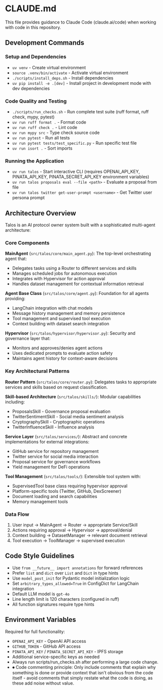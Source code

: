 # CLAUDE.md

This file provides guidance to Claude Code (claude.ai/code) when working with code in this repository.

## Development Commands

### Setup and Dependencies
- `uv venv` - Create virtual environment
- `source .venv/bin/activate` - Activate virtual environment  
- `./scripts/install_deps.sh` - Install dependencies
- `uv pip install -e .[dev]` - Install project in development mode with dev dependencies

### Code Quality and Testing
- `./scripts/run_checks.sh` - Run complete test suite (ruff format, ruff check, mypy, pytest)
- `uv run ruff format .` - Format code
- `uv run ruff check .` - Lint code
- `uv run mypy src` - Type check source code
- `uv run pytest` - Run all tests
- `uv run pytest tests/test_specific.py` - Run specific test file
- `uv run isort .` - Sort imports

### Running the Application
- `uv run talos` - Start interactive CLI (requires OPENAI_API_KEY, PINATA_API_KEY, PINATA_SECRET_API_KEY environment variables)
- `uv run talos proposals eval --file <path>` - Evaluate a proposal from file
- `uv run talos twitter get-user-prompt <username>` - Get Twitter user persona prompt

## Architecture Overview

Talos is an AI protocol owner system built with a sophisticated multi-agent architecture:

### Core Components

**MainAgent** (`src/talos/core/main_agent.py`): The top-level orchestrating agent that:
- Delegates tasks using a Router to different services and skills
- Manages scheduled jobs for autonomous execution
- Integrates with Hypervisor for action approval
- Handles dataset management for contextual information retrieval

**Agent Base Class** (`src/talos/core/agent.py`): Foundation for all agents providing:
- LangChain integration with chat models
- Message history management and memory persistence  
- Tool management and supervised tool execution
- Context building with dataset search integration

**Hypervisor** (`src/talos/hypervisor/hypervisor.py`): Security and governance layer that:
- Monitors and approves/denies agent actions
- Uses dedicated prompts to evaluate action safety
- Maintains agent history for context-aware decisions

### Key Architectural Patterns

**Router Pattern** (`src/talos/core/router.py`): Delegates tasks to appropriate services and skills based on request classification.

**Skill-based Architecture** (`src/talos/skills/`): Modular capabilities including:
- ProposalsSkill - Governance proposal evaluation
- TwitterSentimentSkill - Social media sentiment analysis  
- CryptographySkill - Cryptographic operations
- TwitterInfluenceSkill - Influence analysis

**Service Layer** (`src/talos/services/`): Abstract and concrete implementations for external integrations:
- GitHub service for repository management
- Twitter service for social media interaction
- Proposal service for governance workflows
- Yield management for DeFi operations

**Tool Management** (`src/talos/tools/`): Extensible tool system with:
- SupervisedTool base class requiring hypervisor approval
- Platform-specific tools (Twitter, GitHub, DexScreener)
- Document loading and search capabilities
- Memory management tools

### Data Flow

1. User input → MainAgent → Router → appropriate Service/Skill
2. Actions requiring approval → Hypervisor → approval/denial
3. Context building → DatasetManager → relevant document retrieval
4. Tool execution → ToolManager → supervised execution

## Code Style Guidelines

- Use `from __future__ import annotations` for forward references
- Prefer `list` and `dict` over `List` and `Dict` in type hints
- Use `model_post_init` for Pydantic model initialization logic
- Set `arbitrary_types_allowed=True` in ConfigDict for LangChain integration
- Default LLM model is `gpt-4o`
- Line length limit is 120 characters (configured in ruff)
- All function signatures require type hints

## Environment Variables

Required for full functionality:
- `OPENAI_API_KEY` - OpenAI API access
- `GITHUB_TOKEN` - GitHub API access  
- `PINATA_API_KEY` / `PINATA_SECRET_API_KEY` - IPFS storage
- Additional service-specific keys as needed
- Always run scripts/run_checks.sh after performing a large code change.
- ⏺ Code commenting principle: Only include comments that explain why something is done or provide context that isn't obvious from the code itself - avoid comments that simply restate what the code is doing, as these add noise without value.